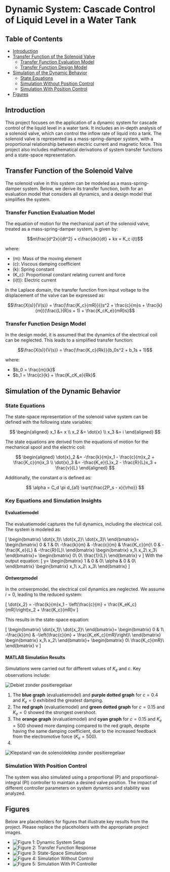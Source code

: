 # Dynamic System: Cascade Control of Liquid Level in a Water Tank

## Table of Contents
- [Introduction](#introduction)
- [Transfer Function of the Solenoid Valve](#transfer-function-of-the-solenoid-valve)
  - [Transfer Function Evaluation Model](#transfer-function-evaluation-model)
  - [Transfer Function Design Model](#transfer-function-design-model)
- [Simulation of the Dynamic Behavior](#simulation-of-the-dynamic-behavior)
  - [State Equations](#state-equations)
  - [Simulation Without Position Control](#simulation-without-position-control)
  - [Simulation With Position Control](#simulation-with-position-control)
- [Figures](#figures)

## Introduction
This project focuses on the application of a dynamic system for cascade control of the liquid level in a water tank. It includes an in-depth analysis of a solenoid valve, which can control the inflow rate of liquid into a tank. The solenoid valve is represented as a mass-spring-damper system, with a proportional relationship between electric current and magnetic force. This project also includes mathematical derivations of system transfer functions and a state-space representation.

## Transfer Function of the Solenoid Valve
The solenoid valve in this system can be modeled as a mass-spring-damper system. Below, we derive its transfer function, both for an evaluation model that considers all dynamics, and a design model that simplifies the system.

### Transfer Function Evaluation Model
The equation of motion for the mechanical part of the solenoid valve, treated as a mass-spring-damper system, is given by:

$$m\frac{d^2x}{dt^2} + c\frac{dx}{dt} + kx = K_c i(t)$$

where:
- \(m\): Mass of the moving element
- \(c\): Viscous damping coefficient
- \(k\): Spring constant
- \(K_c\): Proportional constant relating current and force
- \(i(t)\): Electric current

In the Laplace domain, the transfer function from input voltage to the displacement of the valve can be expressed as:

$$\frac{X(s)}{V(s)} = \frac{\frac{K_c}{mR}}{(s^2 + \frac{c}{m}s + \frac{k}{m})(\frac{L}{R}s + 1) + \frac{K_cK_e}{mR}s}$$

### Transfer Function Design Model
In the design model, it is assumed that the dynamics of the electrical coil can be neglected. This leads to a simplified transfer function:

$$\frac{X(s)}{V(s)} = \frac{\frac{K_c}{Rk}}{b_0s^2 + b_1s + 1}$$

where:
- $b_0 = \frac{m}{k}$
- $b_1 = \frac{c}{k} + \frac{K_cK_e}{Rk}$

## Simulation of the Dynamic Behavior

### State Equations
The state-space representation of the solenoid valve system can be defined with the following state variables:

$$
\begin{aligned}
    x_1 &= x \\
    x_2 &= \dot{x} \\
    x_3 &= i
\end{aligned}
$$

The state equations are derived from the equations of motion for the mechanical spool and the electric coil:

$$
\begin{aligned}
    \dot{x}_2 &= -\frac{k}{m}x_1 - \frac{c}{m}x_2 + \frac{K_c}{m}x_3 \\
    \dot{x}_3 &= -\frac{K_e}{L}x_2 - \frac{R}{L}x_3 + \frac{v}{L}
\end{aligned}
$$

Additionally, the constant $\alpha$ is defined as:

$$
\alpha = C_d \pi d_{a1} \sqrt{\frac{2P_s - x}{\rho}}
$$

### Key Equations and Simulation Insights

#### Evaluatiemodel
The evaluatiemodel captures the full dynamics, including the electrical coil. The system is modeled as:

\[
\begin{bmatrix}
\dot{x_1}\\
\dot{x_2}\\
\dot{x_3}\\
\end{bmatrix}=
\begin{bmatrix}
0 & 1 & 0\\
-\frac{k}{m} & -\frac{c}{m} & \frac{K_c}{m}\\
0 & -\frac{K_e}{L} & -\frac{R}{L}\\
\end{bmatrix}
\begin{bmatrix}
x_1\\
x_2\\
x_3\\
\end{bmatrix}+
\begin{bmatrix}
0\\
0\\
\frac{1}{L}\\
\end{bmatrix}
v
\]
With the output equation:
\[
y=
\begin{bmatrix}
1 & 0 & 0\\
\alpha & 0 & 0\\
\end{bmatrix}
\begin{bmatrix}
x_1\\
x_2\\
x_3\\
\end{bmatrix}
\]

#### Ontwerpmodel
In the ontwerpmodel, the electrical coil dynamics are neglected. We assume $\dot{i} = 0$, leading to the reduced system:

\[
\dot{x_2} = -\frac{k}{m}x_1 - \left(\frac{c}{m} + \frac{K_eK_c}{mR}\right)x_2 + \frac{K_c}{mR}v
\]

This results in the state-space equation:

\[
\begin{bmatrix}
\dot{x_1}\\
\dot{x_2}\\
\end{bmatrix}=
\begin{bmatrix}
0 & 1\\
-\frac{k}{m} & -\left(\frac{c}{m} + \frac{K_eK_c}{mR}\right)\\
\end{bmatrix}
\begin{bmatrix}
x_1\\
x_2\\
\end{bmatrix}+
\begin{bmatrix}
0\\
\frac{K_c}{mR}\\
\end{bmatrix}
v
\]

#### MATLAB Simulation Results

Simulations were carried out for different values of $K_e$ and $c$. Key observations include:

![Debiet zonder positieregelaar](https://github.com/user-attachments/assets/10650202-12fb-483c-81d5-78ef503426ea)


1. The **blue graph** (evaluatiemodel) and **purple dotted graph** for $c=0.4$ and $K_e=0$ exhibited the greatest damping.
2. The **red graph** (evaluatiemodel) and **green dotted graph** for $c=0.15$ and $K_e=0$ showed the strongest overshoot.
3. The **orange graph** (evaluatiemodel) and **cyan graph** for $c=0.15$ and $K_e=500$ showed more damping compared to the red graph, despite having the same damping coefficient, due to the increased feedback from the electromotive force ($K_e=500$).
4. 
![Klepstand van de solenoïdeklep zonder positieregelaar](https://github.com/user-attachments/assets/836d6dfb-d5c3-4a1c-872c-e54016bd3e51)



### Simulation With Position Control
The system was also simulated using a proportional (P) and proportional-integral (PI) controller to maintain a desired valve position. The impact of different controller parameters on system dynamics and stability was analyzed.

## Figures

Below are placeholders for figures that illustrate key results from the project. Please replace the placeholders with the appropriate project images.

- ![Figure 1: Dynamic System Setup](images/figure1_placeholder.png)
- ![Figure 2: Transfer Function Response](images/figure2_placeholder.png)
- ![Figure 3: State-Space Simulation](images/figure3_placeholder.png)
- ![Figure 4: Simulation Without Control](images/figure4_placeholder.png)
- ![Figure 5: Simulation With PI Controller](images/figure5_placeholder.png)
